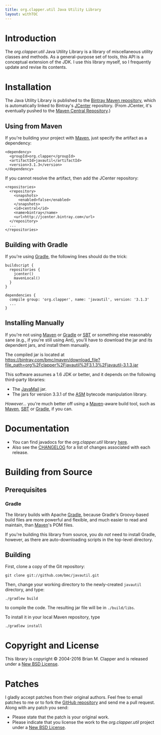 ```yaml
---
title: org.clapper.util Java Utility Library
layout: withTOC
---
```


# Introduction

The *org.clapper.util* Java Utility Library is a library of miscellaneous
utility classes and methods. As a general-purpose set of tools, this API is
a conceptual extension of the JDK. I use this library myself, so I
frequently update and revise its contents.

# Installation

The Java Utility Library is published to the
[Bintray Maven repository](https://bintray.com/bmc/maven), which is
automatically linked to Bintray's [JCenter](https://bintray.com/bintray/jcenter)
repository. (From JCenter, it's eventually pushed to the
[Maven Central Repository](http://search.maven.org/).)

## Using from Maven

If you're building your project with [Maven][], just specify the artifact
as a dependency:

```
<dependency>
  <groupId>org.clapper</groupId>
  <artifactId>javautil</artifactId>
  <version>3.1.3</version>
</dependency>
```

If you cannot resolve the artifact, then add the JCenter repository:

```
<repositories>
  <repository>
    <snapshots>
      <enabled>false</enabled>
    </snapshots>
    <id>central</id>
    <name>bintray</name>
    <url>http://jcenter.bintray.com</url>
  </repository>
  ...
</repositories>
```

## Building with Gradle

If you're using [Gradle][], the following lines should do the
trick:

```
buildscript {
  repositories {
    jcenter()
    mavenLocal()
  }
}

dependencies {
  compile group: 'org.clapper', name: 'javautil', version: '3.1.3'
  ...
}
```

## Installing Manually

If you're not using [Maven][] or [Gradle][] or [SBT][] or something else
reasonably sane (e.g., if you're still using Ant), you'll have to
download the jar and its dependent jars, and install them manually.

The compiled jar is located at
<https://bintray.com/bmc/maven/download_file?file_path=org%2Fclapper%2Fjavautil%2F3.1.3%2Fjavautil-3.1.3.jar>

This software assumes a 1.6 JDK or better, and it depends on the following
third-party libraries:

* The [JavaMail][] jar.
* The jars for version 3.3.1 of the [ASM][] bytecode manipulation library.

*However...* you're much better off using a [Maven][]-aware build tool,
such as [Maven][], [SBT][] or [Gradle][], if you can.

# Documentation

* You can find javadocs for the *org.clapper.util* library [here][javadocs].
* Also see the [CHANGELOG][] for a list of changes associated with each
  release.

# Building from Source

## Prerequisites

### Gradle

The library builds with Apache [Gradle][], because Gradle's Groovy-based
build files are more powerful and flexible, and much easier to read and
maintain, than [Maven][]'s POM files.

If you're building this library from source, you do _not_ need to install
Gradle, however, as there are auto-downloading scripts in the top-level
directory.

## Building

First, clone a copy of the Git repository:

```
git clone git://github.com/bmc/javautil.git
```

Then, change your working directory to the newly-created `javautil` directory,
and type:

```
./gradlew build
```

to compile the code. The resulting jar file will be in `./build/libs`.

To install it in your local Maven repository, type

```
./gradlew install
```

# Copyright and License

This library is copyright &copy; 2004-2016 Brian M. Clapper and is released
under a [New BSD License][].

# Patches

I gladly accept patches from their original authors. Feel free to email
patches to me or to fork the [GitHub repository][] and send me a pull
request. Along with any patch you send:

* Please state that the patch is your original work.
* Please indicate that you license the work to the *org.clapper.util* project
  under a [New BSD License][].

[New BSD License]: http://opensource.org/licenses/BSD-3-Clause
[GitHub repository]: http://github.com/bmc/javautil
[GitHub]: http://github.com/bmc/
[Git]: http://git-scm.com/
[downloads area]: http://github.com/bmc/javautil/downloads
[bmc@clapper.org]: mailto:bmc@clapper.org
[Maven]: http://maven.apache.org/
[IzPack]: http://www.izforge.com/izpack/
[JavaMail]: http://www.oracle.com/technetwork/java/index-jsp-139225.html
[jaf]: http://java.sun.com/products/archive/javabeans/jaf102.html
[ASM]: http://asm.ow2.org/
[javadocs]: api/index.html
[CHANGELOG]: CHANGELOG.html
[Gradle]: (http://gradle.org)
[Buildr]: http://buildr.apache.org/
[SBT]: https://github.com/harrah/xsbt/
[download and install Buildr]: http://buildr.apache.org/installing.html
